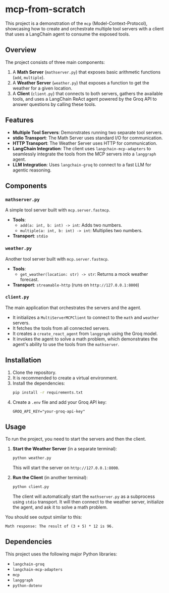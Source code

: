 # mcp-from-scratch

This project is a demonstration of the `mcp` (Model-Context-Protocol), showcasing how to create and orchestrate multiple tool servers with a client that uses a LangChain agent to consume the exposed tools.

## Overview

The project consists of three main components:

1.  A **Math Server** (`mathserver.py`) that exposes basic arithmetic functions (`add`, `multiple`).
2.  A **Weather Server** (`weather.py`) that exposes a function to get the weather for a given location.
3.  A **Client** (`client.py`) that connects to both servers, gathers the available tools, and uses a LangChain ReAct agent powered by the Groq API to answer questions by calling these tools.

## Features

*   **Multiple Tool Servers**: Demonstrates running two separate tool servers.
*   **stdio Transport**: The Math Server uses standard I/O for communication.
*   **HTTP Transport**: The Weather Server uses HTTP for communication.
*   **LangChain Integration**: The client uses `langchain-mcp-adapters` to seamlessly integrate the tools from the MCP servers into a `langgraph` agent.
*   **LLM Integration**: Uses `langchain-groq` to connect to a fast LLM for agentic reasoning.

## Components

### `mathserver.py`

A simple tool server built with `mcp.server.fastmcp`.

*   **Tools**:
    *   `add(a: int, b: int) -> int`: Adds two numbers.
    *   `multiple(a: int, b: int) -> int`: Multiplies two numbers.
*   **Transport**: `stdio`

### `weather.py`

Another tool server built with `mcp.server.fastmcp`.

*   **Tools**:
    *   `get_weather(location: str) -> str`: Returns a mock weather forecast.
*   **Transport**: `streamable-http` (runs on `http://127.0.0.1:8000`)

### `client.py`

The main application that orchestrates the servers and the agent.

*   It initializes a `MultiServerMCPClient` to connect to the `math` and `weather` servers.
*   It fetches the tools from all connected servers.
*   It creates a `create_react_agent` from `langgraph` using the Groq model.
*   It invokes the agent to solve a math problem, which demonstrates the agent's ability to use the tools from the `mathserver`.

## Installation

1.  Clone the repository.
2.  It is recommended to create a virtual environment.
3.  Install the dependencies:
    ```bash
    pip install -r requirements.txt
    ```
4.  Create a `.env` file and add your Groq API key:
    ```
    GROQ_API_KEY="your-groq-api-key"
    ```

## Usage

To run the project, you need to start the servers and then the client.

1.  **Start the Weather Server** (in a separate terminal):
    ```bash
    python weather.py
    ```
    This will start the server on `http://127.0.0.1:8000`.

2.  **Run the Client** (in another terminal):
    ```bash
    python client.py
    ```
    The client will automatically start the `mathserver.py` as a subprocess using `stdio` transport. It will then connect to the weather server, initialize the agent, and ask it to solve a math problem.

You should see output similar to this:

```
Math response: The result of (3 + 5) * 12 is 96.
```

## Dependencies

This project uses the following major Python libraries:

*   `langchain-groq`
*   `langchain-mcp-adapters`
*   `mcp`
*   `langgraph`
*   `python-dotenv`
